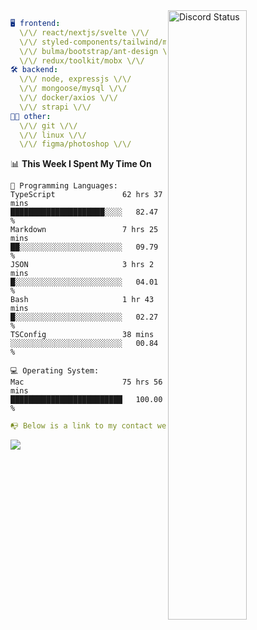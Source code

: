
<a href="https://discord.com/users/279302975371870218" target="_blank">
    <img width="50%" align="right" alt="Discord Status" src="https://lanyard.cnrad.dev/api/279302975371870218?bg=161B22&borderRadius=5px%205px%200%200&hideTimestamp=true&idleMessage=Just%20chillin%27%20at%20the%20moment&animated=true">
</a>

```yaml
🖥️ frontend: 
  \/\/ react/nextjs/svelte \/\/
  \/\/ styled-components/tailwind/mui/
  \/\/ bulma/bootstrap/ant-design \/\/
  \/\/ redux/toolkit/mobx \/\/
🛠 backend: 
  \/\/ node, expressjs \/\/
  \/\/ mongoose/mysql \/\/
  \/\/ docker/axios \/\/
  \/\/ strapi \/\/
👨‍💻 other: 
  \/\/ git \/\/ 
  \/\/ linux \/\/
  \/\/ figma/photoshop \/\/
```
<!--START_SECTION:waka-->
📊 **This Week I Spent My Time On** 

```text
💬 Programming Languages: 
TypeScript               62 hrs 37 mins      █████████████████████░░░░   82.47 % 
Markdown                 7 hrs 25 mins       ██░░░░░░░░░░░░░░░░░░░░░░░   09.79 % 
JSON                     3 hrs 2 mins        █░░░░░░░░░░░░░░░░░░░░░░░░   04.01 % 
Bash                     1 hr 43 mins        █░░░░░░░░░░░░░░░░░░░░░░░░   02.27 % 
TSConfig                 38 mins             ░░░░░░░░░░░░░░░░░░░░░░░░░   00.84 % 

💻 Operating System: 
Mac                      75 hrs 56 mins      █████████████████████████   100.00 % 
```


<!--END_SECTION:waka-->
```yaml
📭 Below is a link to my contact website 
```
<a href="https://mxns.xyz" target="_black"> <img src="https://img.shields.io/badge/website-161B22?style=for-the-badge&logo=About.me&logoColor=white"></img> <a/>
